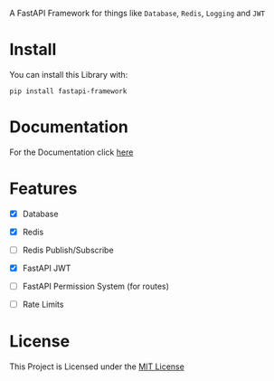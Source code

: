 A FastAPI Framework for things like `Database`, `Redis`, `Logging` and `JWT`

# Install

You can install this Library with:

```shell
pip install fastapi-framework
```

# Documentation

For the Documentation click [here](https://tert0.github.io/fastapi-framework)

# Features
- [x] Database
- [x] Redis
- [ ] Redis Publish/Subscribe
- [x] FastAPI JWT
- [ ] FastAPI Permission System (for routes)
- [ ] Rate Limits


# License

This Project is Licensed under the [MIT License](https://mit-license.org/)
